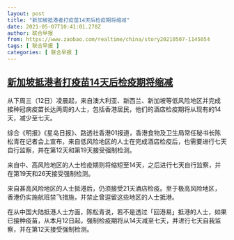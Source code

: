 ```yaml
---
layout: post
title: "新加坡抵港者打疫苗14天后检疫期将缩减"
date: 2021-05-07T10:41:01.278Z
author: 联合早报
from: https://www.zaobao.com/realtime/china/story20210507-1145054
tags: [ 联合早报 ]
categories: [ 联合早报 ]
---
```

<!--1620430380000-->
[新加坡抵港者打疫苗14天后检疫期将缩减](https://www.zaobao.com/realtime/china/story20210507-1145054)
------

<div>
<p>从下周三（12日）凌晨起，来自澳大利亚、新西兰、新加坡等低风险地区并完成接种冠病疫苗长达两周的人士，包括香港居民，他们的酒店检疫期将从现有的14天，减少至七天。</p><p>综合《明报》《星岛日报》、路透社香港01报道，香港食物及卫生局常任秘书长陈松青在记者会上宣布，来自低风险地区的人士在完成酒店检疫后，也需要进行七天自行监察，并在第12天和第19天接受强制检测。</p><p>来自中、高风险地区的人士检疫期则将缩短至14天，之后进行七天自行监察，并在第19天和26天接受强制检测。</p><section id="imu"><div id="dfp-ad-imu1">        </div></section><p>来自甚高风险地区的人士抵港后，仍须接受21天酒店检疫。至于极高风险地区，香港仍实施航班禁飞措施，并禁止曾逗留这些地区的人士抵港。</p><p>在从中国大陆抵港人士方面，陈松青说，若不是透过「回港易」抵港的人士，如果已接种疫苗，从本月12日起，强制检疫期将从14天减至七天，并进行七天自我监察，并在第12天接受强制检测。</p>      <div id="innity-in-post"></div><div id="dfp-ad-midarticlespecial">        </div>
</div>
